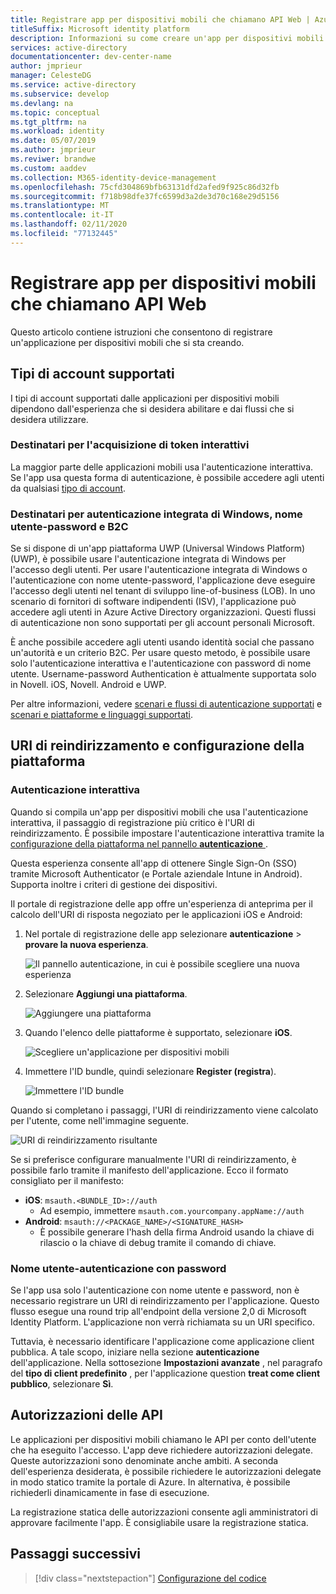 ```yaml
---
title: Registrare app per dispositivi mobili che chiamano API Web | Azure
titleSuffix: Microsoft identity platform
description: Informazioni su come creare un'app per dispositivi mobili che chiama le API Web (configurazione del codice dell'app)
services: active-directory
documentationcenter: dev-center-name
author: jmprieur
manager: CelesteDG
ms.service: active-directory
ms.subservice: develop
ms.devlang: na
ms.topic: conceptual
ms.tgt_pltfrm: na
ms.workload: identity
ms.date: 05/07/2019
ms.author: jmprieur
ms.reviwer: brandwe
ms.custom: aaddev
ms.collection: M365-identity-device-management
ms.openlocfilehash: 75cfd304869bfb63131dfd2afed9f925c86d32fb
ms.sourcegitcommit: f718b98dfe37fc6599d3a2de3d70c168e29d5156
ms.translationtype: MT
ms.contentlocale: it-IT
ms.lasthandoff: 02/11/2020
ms.locfileid: "77132445"
---
```

# <a name="register-mobile-apps-that-call-web-apis"></a>Registrare app per dispositivi mobili che chiamano API Web

Questo articolo contiene istruzioni che consentono di registrare un'applicazione per dispositivi mobili che si sta creando.

## <a name="supported-account-types"></a>Tipi di account supportati

I tipi di account supportati dalle applicazioni per dispositivi mobili dipendono dall'esperienza che si desidera abilitare e dai flussi che si desidera utilizzare.

### <a name="audience-for-interactive-token-acquisition"></a>Destinatari per l'acquisizione di token interattivi

La maggior parte delle applicazioni mobili usa l'autenticazione interattiva. Se l'app usa questa forma di autenticazione, è possibile accedere agli utenti da qualsiasi [tipo di account](quickstart-register-app.md#register-a-new-application-using-the-azure-portal).

### <a name="audience-for-integrated-windows-authentication-username-password-and-b2c"></a>Destinatari per autenticazione integrata di Windows, nome utente-password e B2C

Se si dispone di un'app piattaforma UWP (Universal Windows Platform) (UWP), è possibile usare l'autenticazione integrata di Windows per l'accesso degli utenti. Per usare l'autenticazione integrata di Windows o l'autenticazione con nome utente-password, l'applicazione deve eseguire l'accesso degli utenti nel tenant di sviluppo line-of-business (LOB). In uno scenario di fornitori di software indipendenti (ISV), l'applicazione può accedere agli utenti in Azure Active Directory organizzazioni. Questi flussi di autenticazione non sono supportati per gli account personali Microsoft.

È anche possibile accedere agli utenti usando identità social che passano un'autorità e un criterio B2C. Per usare questo metodo, è possibile usare solo l'autenticazione interattiva e l'autenticazione con password di nome utente. Username-password Authentication è attualmente supportata solo in Novell. iOS, Novell. Android e UWP.

Per altre informazioni, vedere [scenari e flussi di autenticazione supportati](authentication-flows-app-scenarios.md#scenarios-and-supported-authentication-flows) e [scenari e piattaforme e linguaggi supportati](authentication-flows-app-scenarios.md#scenarios-and-supported-platforms-and-languages).

## <a name="platform-configuration-and-redirect-uris"></a>URI di reindirizzamento e configurazione della piattaforma  

### <a name="interactive-authentication"></a>Autenticazione interattiva

Quando si compila un'app per dispositivi mobili che usa l'autenticazione interattiva, il passaggio di registrazione più critico è l'URI di reindirizzamento. È possibile impostare l'autenticazione interattiva tramite la [configurazione della piattaforma nel pannello **autenticazione** ](https://aka.ms/MobileAppReg).

Questa esperienza consente all'app di ottenere Single Sign-On (SSO) tramite Microsoft Authenticator (e Portale aziendale Intune in Android). Supporta inoltre i criteri di gestione dei dispositivi.

Il portale di registrazione delle app offre un'esperienza di anteprima per il calcolo dell'URI di risposta negoziato per le applicazioni iOS e Android:

1. Nel portale di registrazione delle app selezionare **autenticazione** > **provare la nuova esperienza**.

   ![Il pannello autenticazione, in cui è possibile scegliere una nuova esperienza](https://user-images.githubusercontent.com/13203188/60799285-2d031b00-a173-11e9-9d28-ac07a7ae894a.png)

2. Selezionare **Aggiungi una piattaforma**.

   ![Aggiungere una piattaforma](https://user-images.githubusercontent.com/13203188/60799366-4c01ad00-a173-11e9-934f-f02e26c9429e.png)

3. Quando l'elenco delle piattaforme è supportato, selezionare **iOS**.

   ![Scegliere un'applicazione per dispositivi mobili](https://user-images.githubusercontent.com/13203188/60799411-60de4080-a173-11e9-9dcc-d39a45826d42.png)

4. Immettere l'ID bundle, quindi selezionare **Register (registra**).

   ![Immettere l'ID bundle](https://user-images.githubusercontent.com/13203188/60799477-7eaba580-a173-11e9-9f8b-431f5b09344e.png)

Quando si completano i passaggi, l'URI di reindirizzamento viene calcolato per l'utente, come nell'immagine seguente.

![URI di reindirizzamento risultante](https://user-images.githubusercontent.com/13203188/60799538-9e42ce00-a173-11e9-860a-015a1840fd19.png)

Se si preferisce configurare manualmente l'URI di reindirizzamento, è possibile farlo tramite il manifesto dell'applicazione. Ecco il formato consigliato per il manifesto:

- **iOS**: `msauth.<BUNDLE_ID>://auth` 
  - Ad esempio, immettere `msauth.com.yourcompany.appName://auth`
- **Android**: `msauth://<PACKAGE_NAME>/<SIGNATURE_HASH>`
  - È possibile generare l'hash della firma Android usando la chiave di rilascio o la chiave di debug tramite il comando di chiave.

### <a name="username-password-authentication"></a>Nome utente-autenticazione con password

Se l'app usa solo l'autenticazione con nome utente e password, non è necessario registrare un URI di reindirizzamento per l'applicazione. Questo flusso esegue una round trip all'endpoint della versione 2,0 di Microsoft Identity Platform. L'applicazione non verrà richiamata su un URI specifico. 

Tuttavia, è necessario identificare l'applicazione come applicazione client pubblica. A tale scopo, iniziare nella sezione **autenticazione** dell'applicazione. Nella sottosezione **Impostazioni avanzate** , nel paragrafo del **tipo di client predefinito** , per l'applicazione question **treat come client pubblico**, selezionare **Sì**.

## <a name="api-permissions"></a>Autorizzazioni delle API

Le applicazioni per dispositivi mobili chiamano le API per conto dell'utente che ha eseguito l'accesso. L'app deve richiedere autorizzazioni delegate. Queste autorizzazioni sono denominate anche ambiti. A seconda dell'esperienza desiderata, è possibile richiedere le autorizzazioni delegate in modo statico tramite la portale di Azure. In alternativa, è possibile richiederli dinamicamente in fase di esecuzione. 

La registrazione statica delle autorizzazioni consente agli amministratori di approvare facilmente l'app. È consigliabile usare la registrazione statica.

## <a name="next-steps"></a>Passaggi successivi

> [!div class="nextstepaction"]
> [Configurazione del codice](scenario-mobile-app-configuration.md)
